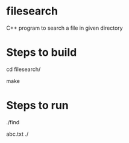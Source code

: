 # filesearch
C++ program to search a file in given directory

# Steps to build
cd filesearch/

make

# Steps to run
./find

abc.txt ./
